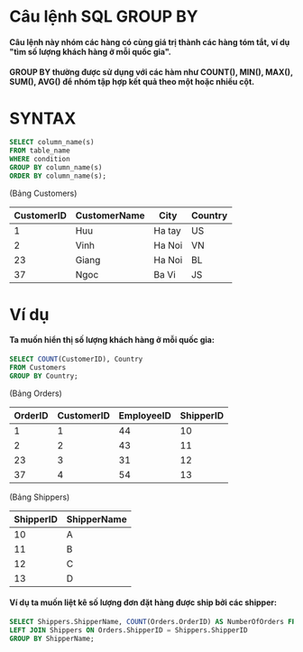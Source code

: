 # Câu lệnh SQL GROUP BY
#### Câu lệnh này nhóm các hàng có cùng giá trị thành các hàng tóm tắt, ví dụ "tìm số lượng khách hàng ở mỗi quốc gia".
#### GROUP BY thường được sử dụng với các hàm như COUNT(), MIN(), MAX(), SUM(), AVG() để nhóm tập hợp kết quả theo một hoặc nhiều cột.

# SYNTAX

```sql
SELECT column_name(s)
FROM table_name
WHERE condition
GROUP BY column_name(s)
ORDER BY column_name(s);
```

(Bảng Customers)

| CustomerID | CustomerName |  City    | Country |
|---------   |---------     |----------- | -----  |
| 1          | Huu          |  Ha tay   | US | 
| 2         | Vinh          | Ha Noi   | VN |
| 23          | Giang       |  Ha Noi   | BL |
| 37          | Ngoc        |   Ba Vi   | JS |

# Ví dụ
#### Ta muốn hiển thị số lượng khách hàng ở mỗi quốc gia:

```sql
SELECT COUNT(CustomerID), Country
FROM Customers
GROUP BY Country;
```

(Bảng Orders)

| OrderID | CustomerID |  EmployeeID    | ShipperID |
|---------   |---------     |----------- | -----  |
| 1          | 1          |  44   | 10 | 
| 2         | 2          | 43   | 11 |
| 23          | 3       |  31   | 12 |
| 37          | 4        |   54   | 13 |

(Bảng Shippers)

| ShipperID | ShipperName |
|-----------|-------------|
|     10    |       A     |
|     11    |       B     |
|     12    |       C     |
|     13    |       D     |


#### Ví dụ ta muốn liệt kê số lượng đơn đặt hàng được ship bởi các shipper:
```sql
SELECT Shippers.ShipperName, COUNT(Orders.OrderID) AS NumberOfOrders FROM Orders
LEFT JOIN Shippers ON Orders.ShipperID = Shippers.ShipperID
GROUP BY ShipperName;
```